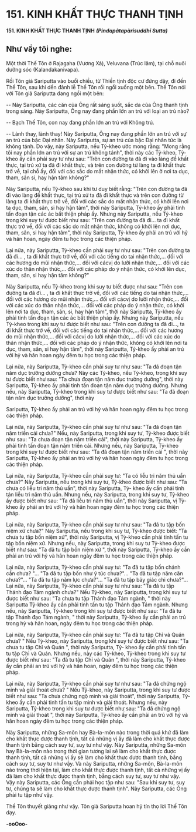 # 151. KINH KHẤT THỰC THANH TỊNH

**151. KINH KHẤT THỰC THANH TỊNH**
***(Pindapàtapàrisuddhi Sutta)***

## Như vầy tôi nghe:

Một thời Thế Tôn ở Rajagaha (Vương Xá), Veluvana (Trúc lâm), tại chỗ nuôi dưỡng sóc
(Kalandakanivapa).

Rồi Tôn giả Sariputta vào buổi chiều, từ Thiền tịnh độc cư đứng dậy, đi đến Thế Tôn, sau khi dến đảnh
lễ Thế Tôn rồi ngồi xuống một bên. Thế Tôn nói với Tôn giả Sariputta đang ngồi một bên:

-- Này Sariputta, các căn của Ông rất sáng suốt, sắc da của Ông thanh tịnh trong sáng. Này Sariputta,
Ông nay đang phần lớn an trú với loại an trú nào?

-- Bạch Thế Tôn, con nay đang phần lớn an trú với Không trú.

-- Lành thay, lành thay! Này Sariputta, Ông nay đang phần lớn an trú với sự an trú của bậc Ðại nhân.
Này Sariputta, sự an trú của bậc Ðại nhân tức là không tánh. Do vậy, này Sariputta, nếu Tỷ-kheo ước
mong rằng: "Mong rằng tôi nay phần lớn an trú với sự an trú không tánh", thời này các Tỷ-kheo, Tỷ-
kheo ấy cần phải suy tư như sau: "Trên con đường ta đã đi vào làng để khất thực, tại trú xứ ta đã đi khất
thực, và trên con đường từ làng ta đi khất thực trở về, tại chỗ ấy, đối với các sắc do mắt nhận thức, có
khởi lên ở nơi ta dục, tham, sân si, hay hận tâm không?"

Này Sariputta, nếu Tỷ-kheo sau khi tư duy biết rằng: "Trên con đường ta đã đi vào làng để khất thực, tại
trú xứ ta đã đi khất thực và trên con đường từ làng ta đi khất thực trở về, đối với các sắc do mắt nhận
thức, có khởi lên nơi ta dục, tham, sân, si hay hận tâm", thời này Sariputta, Tỷ-kheo ấy phải tinh tấn
đoạn tận các ác bất thiện pháp ấy. Nhưng này Sariputta, nếu Tỷ-kheo trong khi suy tư được biết như sau:
"Trên con đường ta đã đi... ta đi khất thực trở về, đối với các sắc do mắt nhận thức, không có khởi lên
nơi dục, tham, sân, si hay hận tâm", thời này Sariputta, Tỷ-kheo ấy phải an trú với hỷ và hân hoan, ngày
đêm tu học trong các thiện pháp.

Lại nữa, này Sariputta, Tỷ-kheo cần phải suy tư như sau: "Trên con đường ta đã đi... , ta đi khất thực trở
về, đối với các tiếng do tai nhận thức,... đối với các hương do mũi nhận thức,... đối với cácvị do lưỡi
nhận thức,... đối với các xúc do thân nhận thức,... đối với các pháp do ý nhận thức, có khởi lên dục,
tham, sân, si hay hận tâm không?"

Này Sariputta, nếu Tỷ-kheo trong khi suy tư biết được như sau: "Trên con đường ta đã đi... , ta đi khất
thực trở về, đối với các tiếng do tai nhận thức,... đối với các hương do mũi nhận thức,... đối với cácvị do
lưỡi nhận thức,... đối với các xúc do thân nhận thức,... đối với các pháp do ý nhận thức, có khởi lên nơi
ta dục, tham, sân, si, hay hận tâm", thời này Sariputta, Tỷ-kheo ấy phải tinh tấn đoạn tận các ác bất thiện
pháp ấy. Nhưng này Sariputta, nếu Tỷ-kheo trong khi suy tư được biết như sau: "Trên con đường ta đã
đi..., ta đi khất thực trở về, đối với các tiếng do tai nhận thức,... đối với các hương do mũi nhận thức,...
đối với cácvị do lưỡi nhận thức,... đối với các xúc do thân nhận thức,... đối với các pháp do ý nhận thức,
không có khởi lên nơi ta dục, tham, sân, si hay hận tâm", thời này Sariputta, Tỷ-kheo ấy phải an trú với
hỷ và hân hoan ngày đêm tu học trong các thiện pháp.

Lại nữa, này Sariputta, Tỷ-kheo cần phải suy tư như sau: "Ta đã đoạn tận năm dục trưởng dưỡng chưa?
Này các Tỷ-kheo, nếu Tỷ-kheo, trong khi suy tư được biết như sau: "Ta chưa đoạn tận năm dục trưởng
dưỡng", thời này Sariputta, Tỷ-kheo ấy phải tinh tấn đoạn tận năm dục trưởng dưỡng. Nhưng nếu, này
Sariputta, Tỷ-kheo trong khi suy tư được biết như sau: "Ta đã đoạn tận năm dục trưởng dưỡng", thời này

Sariputta, Tỷ-kheo ấy phải an trú với hỷ và hân hoan ngày đêm tu học trong các thiện pháp.

Lại nữa, này Sariputta, Tỷ-kheo cần phải suy tư như sau: "Ta đã đoạn tận năm triền cái chưa?" Nếu, này
Sariputta, trong khi suy tư, Tỷ-kheo được biết như sau: "Ta chưa đoạn tận năm triền cái", thời này
Sariputta, Tỷ-kheo ấy phải tinh tấn đoạn tận năm triền cái. Nhưng nếu, này Sariputta, Tỷ-kheo trong khi
suy tư được biết như sau: "Ta đã đoạn tận năm triền cái ", thời này Sariputta, Tỷ-kheo ấy phải an trú với
hỷ và hân hoan ngày đêm tu học trong các thiện pháp.

Lại nữa, này Sariputta, Tỷ-kheo cần phải suy tư: "Ta có liễu tri năm thủ uẩn chưa?" Này Sariputta, nếu
trong khi suy tư, Tỷ-kheo được biết như sau: "Ta chưa có liễu tri năm thủ uẩn", thời này Sariputta, Tỷ-
kheo ấy cần phải tinh tán liễu tri năm thủ uẩn. Nhưng nếu, này Sariputta, trong khi suy tư, Tỷ-kheo ấy
được biết như sau: "Ta đã liễu tri năm thủ uẩn", thời này Sariputta, vị Tỷ-kheo ấy phải an trú với hỷ và
hân hoan ngày đêm tu học trong các thiện pháp.

Lại nữa, này Sariputta, Tỷ-kheo cần phải suy tư như sau: "Ta đã tu tập bốn niệm xứ chưa?" Này
Sariputta, nếu trong khi suy tư, Tỷ-kheo được biết: "Ta chưa tu tập bốn niệm xứ", thời này Sariputta, vị
Tỷ-kheo cần phải tinh tấn tu tập bốn niệm xứ. Nhưng nếu, này Sariputta, trong khi suy tư Tỷ-kheo được
biết như sau: "Ta đã tu tập bốn niệm xứ ", thời này Sariputta, Tỷ-kheo ấy cần phải an trú với hỷ và hân
hoan ngày đêm tu học trong các thiện pháp.

Lại nữa, này Sariputta, Tỷ-kheo cần phải suy tư: "Ta đã tu tập bốn chánh cần chưa? "... "Ta đã tu tập bốn
như ý túc chưa?"... "Ta đã tu tập năm căn chưa?"... "Ta đã tu tập năm lực chưa?"... "Ta đã tu tập bảy
giác chi chưa?"... Lại nữa, này Sariputta, Tỷ-kheo cần phải suy tư như sau: "Ta đã tu tập Thánh đạo Tám
ngành chưa?" Nếu Tỷ-kheo, này Sariputta, trong khi suy tư được biết như sau: "Ta chưa tu tập Thánh
đạo Tám ngành, " thời này Sariputta Tỷ-kheo ấy cần phải tinh tấn tu tập Thánh đạo Tám ngành. Nhưng
nếu, này Sariputta, Tỷ-kheo trong khi suy tư được biết như sau: "Ta đã tu tập Thánh đạo Tám ngành, "
thời này Sariputta, Tỷ-kheo ấy cần phải an trú trong hỷ và hân hoan, ngày đêm tu học trong các thiện
pháp.

Lại nữa, này Sariputta, Tỷ-kheo cần phải suy tư: "Ta đã tu tập Chỉ và Quán chưa? " Nếu Tỷ-kheo, này
Sariputta, trong khi suy tư được biết như sau: "Ta chưa tu tập Chỉ và Quán ", thời này Sariputta, Tỷ-
kheo ấy cần phải tinh tấn tu tập Chỉ và Quán. Nhưng nếu, này các Tỷ-kheo, Tỷ-kheo trong khi suy tư
được biết như sau: "Ta đã tu tập Chỉ và Quán ", thời này Sariputta, Tỷ-kheo ấy cần phải an trú với hỷ và
hân hoan, ngày đêm tu học trong các thiện pháp.

Lại nữa, này Sariputta, Tỷ-kheo cần phải suy tư như sau: "Ta đã chứng ngộ minh và giải thoát chưa? "
Nếu Tỷ-kheo, này Sariputta, trong khi suy tư được biết như sau: "Ta chưa chứng ngộ minh và giải
thoát", thời này Sariputta, Tỷ-kheo ấy cần phải tinh tấn tu tập minh và giải thoát. Nhưng nếu, này
Sariputta, Tỷ-kheo trong khi suy tư được biết như sau: "Ta đã chứng ngộ minh và giải thoát ", thời này
Sariputta, Tỷ-kheo ấy cần phải an trú với hỷ và hân hoan ngày đêm tu học trong các thiện pháp.

Này Sariputta, những Sa-môn hay Bà-la-môn nào trong thời quá khứ đã làm cho khất thực được thanh
tịnh, tất cả những vị ấy đã làm cho khất thực được thanh tịnh bằng cách suy tư, suy tư như vậy. Này
Sariputta, những Sa-môn hay Bà-la-môn nào trong thời gian tương lai sẽ làm cho khất thực được thanh
tịnh, tất cả những vị ấy sẽ làm cho khất thực được thanh tịnh, bằng cách suy tư, suy tư như vậy. Và này
Sariputta, những Sa-môn, Bà-la-môn nào trong thơi hiện tại, làm cho khất thực được thanh tịnh, tất cả
những vị ấy đã làm cho khất thực được thanh tịnh, bằng cách suy tư, suy tư như vậy. Vậy này Sariputta,
các Ông cần phải học tập như sau: "Sau khi suy tư, suy tư, chúng ta sẽ làm cho khất thực được thanh
tịnh". Này Sariputta, các Ông phải tu tập như vậy.

Thế Tôn thuyết giảng như vậy. Tôn giả Sariputta hoan hỷ tín thọ lời Thế Tôn dạy.

**-ooOoo-**

